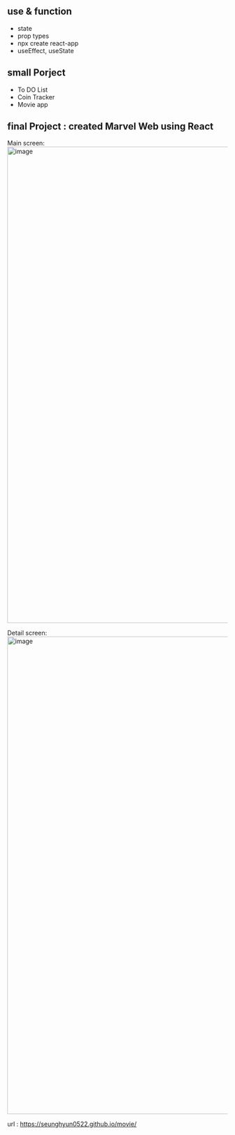 

##  use & function
- state
- prop types
- npx create react-app
- useEffect, useState

## small Porject
- To DO List 
- Coin Tracker
- Movie app

## final Project :  created Marvel Web using React

Main screen:
<img width="1089" alt="image" src="https://github.com/seunghyun0522/movie/assets/75532258/08b602da-abf9-4083-b953-f45a1383b4c8">

Detail screen:
<img width="1092" alt="image" src="https://github.com/seunghyun0522/movie/assets/75532258/f5ee9297-feb4-451f-8f5d-be7288477723">

url : https://seunghyun0522.github.io/movie/

